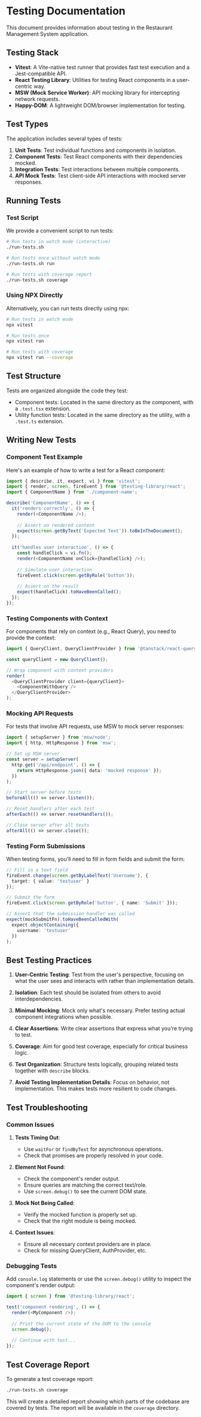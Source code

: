# Testing Documentation

This document provides information about testing in the Restaurant Management System application.

## Testing Stack

- **Vitest**: A Vite-native test runner that provides fast test execution and a Jest-compatible API.
- **React Testing Library**: Utilities for testing React components in a user-centric way.
- **MSW (Mock Service Worker)**: API mocking library for intercepting network requests.
- **Happy-DOM**: A lightweight DOM/browser implementation for testing.

## Test Types

The application includes several types of tests:

1. **Unit Tests**: Test individual functions and components in isolation.
2. **Component Tests**: Test React components with their dependencies mocked.
3. **Integration Tests**: Test interactions between multiple components.
4. **API Mock Tests**: Test client-side API interactions with mocked server responses.

## Running Tests

### Test Script

We provide a convenient script to run tests:

```bash
# Run tests in watch mode (interactive)
./run-tests.sh

# Run tests once without watch mode
./run-tests.sh run

# Run tests with coverage report
./run-tests.sh coverage
```

### Using NPX Directly

Alternatively, you can run tests directly using npx:

```bash
# Run tests in watch mode
npx vitest

# Run tests once
npx vitest run

# Run tests with coverage
npx vitest run --coverage
```

## Test Structure

Tests are organized alongside the code they test:

- Component tests: Located in the same directory as the component, with a `.test.tsx` extension.
- Utility function tests: Located in the same directory as the utility, with a `.test.ts` extension.

## Writing New Tests

### Component Test Example

Here's an example of how to write a test for a React component:

```typescript
import { describe, it, expect, vi } from 'vitest';
import { render, screen, fireEvent } from '@testing-library/react';
import { ComponentName } from './component-name';

describe('ComponentName', () => {
  it('renders correctly', () => {
    render(<ComponentName />);
    
    // Assert on rendered content
    expect(screen.getByText('Expected Text')).toBeInTheDocument();
  });
  
  it('handles user interaction', () => {
    const handleClick = vi.fn();
    render(<ComponentName onClick={handleClick} />);
    
    // Simulate user interaction
    fireEvent.click(screen.getByRole('button'));
    
    // Assert on the result
    expect(handleClick).toHaveBeenCalled();
  });
});
```

### Testing Components with Context

For components that rely on context (e.g., React Query), you need to provide the context:

```typescript
import { QueryClient, QueryClientProvider } from '@tanstack/react-query';

const queryClient = new QueryClient();

// Wrap component with context providers
render(
  <QueryClientProvider client={queryClient}>
    <ComponentWithQuery />
  </QueryClientProvider>
);
```

### Mocking API Requests

For tests that involve API requests, use MSW to mock server responses:

```typescript
import { setupServer } from 'msw/node';
import { http, HttpResponse } from 'msw';

// Set up MSW server
const server = setupServer(
  http.get('/api/endpoint', () => {
    return HttpResponse.json({ data: 'mocked response' });
  })
);

// Start server before tests
beforeAll(() => server.listen());

// Reset handlers after each test
afterEach(() => server.resetHandlers());

// Close server after all tests
afterAll(() => server.close());
```

### Testing Form Submissions

When testing forms, you'll need to fill in form fields and submit the form:

```typescript
// Fill in a text field
fireEvent.change(screen.getByLabelText('Username'), {
  target: { value: 'testuser' }
});

// Submit the form
fireEvent.click(screen.getByRole('button', { name: 'Submit' }));

// Assert that the submission handler was called
expect(mockSubmitFn).toHaveBeenCalledWith(
  expect.objectContaining({
    username: 'testuser'
  })
);
```

## Best Testing Practices

1. **User-Centric Testing**: Test from the user's perspective, focusing on what the user sees and interacts with rather than implementation details.

2. **Isolation**: Each test should be isolated from others to avoid interdependencies.

3. **Minimal Mocking**: Mock only what's necessary. Prefer testing actual component integrations when possible.

4. **Clear Assertions**: Write clear assertions that express what you're trying to test.

5. **Coverage**: Aim for good test coverage, especially for critical business logic.

6. **Test Organization**: Structure tests logically, grouping related tests together with `describe` blocks.

7. **Avoid Testing Implementation Details**: Focus on behavior, not implementation. This makes tests more resilient to code changes.

## Test Troubleshooting

### Common Issues

1. **Tests Timing Out**: 
   - Use `waitFor` or `findByText` for asynchronous operations.
   - Check that promises are properly resolved in your code.

2. **Element Not Found**: 
   - Check the component's render output.
   - Ensure queries are matching the correct text/role.
   - Use `screen.debug()` to see the current DOM state.

3. **Mock Not Being Called**: 
   - Verify the mocked function is properly set up.
   - Check that the right module is being mocked.

4. **Context Issues**: 
   - Ensure all necessary context providers are in place.
   - Check for missing QueryClient, AuthProvider, etc.

### Debugging Tests

Add `console.log` statements or use the `screen.debug()` utility to inspect the component's render output:

```typescript
import { screen } from '@testing-library/react';

test('component rendering', () => {
  render(<MyComponent />);
  
  // Print the current state of the DOM to the console
  screen.debug();
  
  // Continue with test...
});
```

## Test Coverage Report

To generate a test coverage report:

```bash
./run-tests.sh coverage
```

This will create a detailed report showing which parts of the codebase are covered by tests. The report will be available in the `coverage` directory.